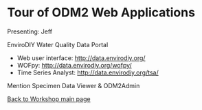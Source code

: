 # Tour of ODM2 Web Applications
Presenting: Jeff

EnviroDIY Water Quality Data Portal
* Web user interface: http://data.envirodiy.org/
* WOFpy: http://data.envirodiy.org/wofpy/
* Time Series Analyst: http://data.envirodiy.org/tsa/

Mention Specimen Data Viewer & ODM2Admin


[Back to Workshop main page](https://github.com/BiG-CZ/bigcz_wshp2017/blob/master/README.md)
